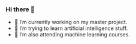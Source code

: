 ### Hi there 👋

- 🔭 I’m currently working on my master project.
- 🌱 I’m trying to learn artificial intelligence stuff.
- 🤔 I’m also attending machine learning courses.